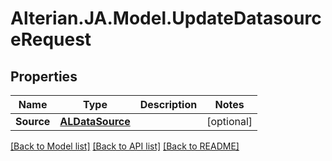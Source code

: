 # Alterian.JA.Model.UpdateDatasourceRequest

## Properties

Name | Type | Description | Notes
------------ | ------------- | ------------- | -------------
**Source** | [**ALDataSource**](ALDataSource.md) |  | [optional] 

[[Back to Model list]](../README.md#documentation-for-models) [[Back to API list]](../README.md#documentation-for-api-endpoints) [[Back to README]](../README.md)

